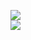 [![](https://img.shields.io/badge/Made%20With-Github%20Spray-lightgrey.svg?style=for-the-badge&logo=github)](https://github.com/Annihil/github-spray#5392)  
[![](https://i.imgur.com/2DrTn0Z.gif)](https://github.com/Annihil/github-spray)